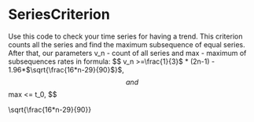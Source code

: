 # SeriesCriterion
Use this code to check your time series for having a trend. This criterion counts all the series and find the maximum subsequence of equal series. After that, our parameters v_n - count of all series and max - maximum of subsequences rates in formula:
$$ v_n >=\frac{1}{3}$ * (2n-1) - 1.96*$\sqrt{\frac{16*n-29}{90}$}$, $$
and
$$ max <= t_0, $$


\sqrt{\frac{16*n-29}{90}}
